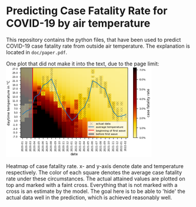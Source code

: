 # Predicting Case Fatality Rate for COVID-19 by air temperature

This repository contains the python files, that have been used to predict COVID-19 case fatality rate from outside air temperature. The explanation is located in `doc/paper.pdf`. 


One plot that did not make it into the text, due to the page limit: ![heatmap](fig/heatmap.png)

Heatmap of case fatality rate. x- and y-axis denote date and temperature respectively. The color of each square denotes the average case fatality rate under these circumstances. The actual attained values are plotted on top and marked with a faint cross. Everything that is not marked with a cross is an estimate by the model. The goal here is to be able to 'hide' the actual data well in the prediction, which is achieved reasonably well.